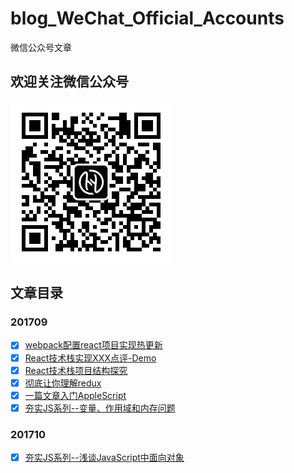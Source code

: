 # blog_WeChat_Official_Accounts
微信公众号文章

## 欢迎关注微信公众号

![wx](./imgs/cord/wx.jpg)

## 文章目录

### 201709

- [x] [webpack配置react项目实现热更新](./2017-09/webpack配置react实现热更新.md)
- [x] [React技术栈实现XXX点评-Demo](https://github.com/Nealyang/React-Fullstack-Dianping-Demo)
- [x] [React技术栈项目结构探究](https://github.com/Nealyang/React-Fullstack-Dianping-Demo/blob/master/docs/react%E6%8A%80%E6%9C%AF%E6%A0%88%E9%A1%B9%E7%9B%AE%E7%BB%93%E6%9E%84%E6%8E%A2%E7%A9%B6.md)
- [x] [彻底让你理解redux](https://github.com/Nealyang/study-redux)
- [x] [一篇文章入门AppleScript](./2017-09/一篇文章入门AppleScript脚本.md)
- [x] [夯实JS系列--变量、作用域和内存问题](./2017-09/夯实JS系列--变量、作用域和内存问题.md)
### 201710
- [x] [夯实JS系列--浅谈JavaScript中面向对象](https://github.com/Nealyang/YOU-SHOULD-KNOW-JS/blob/master/doc/basic_js/prototype-based.md)
